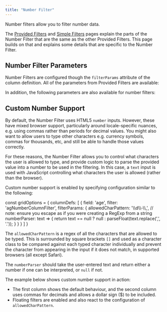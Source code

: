 ```yaml
---
title: "Number Filter"
---
```


Number filters allow you to filter number data.

The [Provided Filters](/filter-provided/) and [Simple Filters](/filter-provided-simple/) pages explain the parts of the Number Filter that are the same as the other Provided Filters. This page builds on that and explains some details that are specific to the Number Filter.

## Number Filter Parameters

Number Filters are configured though the `filterParams` attribute of the column definition. All of the parameters from Provided Filters are available:

<interface-documentation interfaceName='IProvidedFilterParams' names='["buttons","closeOnApply","debounceMs","readOnly"]' config='{"description":""}' overrideSrc="filter-provided/resources/provided-filters.json"></interface-documentation>

In addition, the following parameters are also available for number filters:

<interface-documentation interfaceName='INumberFilterParams' names='["alwaysShowBothConditions","filterOptions","defaultOption","defaultJoinOperator","suppressAndOrCondition","caseSensitive","textFormatter","trimInput","inRangeInclusive","includeBlanksInEquals","includeBlanksInLessThan","includeBlanksInGreaterThan","includeBlanksInRange","allowedCharPattern","numberParser","comparator","browserDatePicker"]' config='{"description":""}' overrideSrc="filter-number/resources/number-filter-params.json"></interface-documentation>

## Custom Number Support

By default, the Number Filter uses HTML5 `number` inputs. However, these have mixed browser support, particularly around locale-specific nuances, e.g. using commas rather than periods for decimal values. You might also want to allow users to type other characters e.g. currency symbols, commas for thousands, etc, and still be able to handle those values correctly.

For these reasons, the Number Filter allows you to control what characters the user is allowed to type, and provide custom logic to parse the provided value into a number to be used in the filtering. In this case, a `text` input is used with JavaScript controlling what characters the user is allowed (rather than the browser).

Custom number support is enabled by specifying configuration similar to the following:

<snippet>
const gridOptions = {
    columnDefs: [
        {
            field: 'age',
            filter: 'agNumberColumnFilter',
            filterParams: {
                allowedCharPattern: '\\d\\-\\,', // note: ensure you escape as if you were creating a RegExp from a string
                numberParser: text => {
                    return text == null ? null : parseFloat(text.replace(',', '.'));
                }
            }
        }
    ]
}
</snippet>

The `allowedCharPattern` is a regex of all the characters that are allowed to be typed. This is surrounded by square brackets `[]` and used as a character class to be compared against each typed character individually and prevent the character from appearing in the input if it does not match, in supported browsers (all except Safari).

The `numberParser` should take the user-entered text and return either a number if one can be interpreted, or `null` if not.

The example below shows custom number support in action:

- The first column shows the default behaviour, and the second column uses commas for decimals and allows a dollar sign ($) to be included.
- Floating filters are enabled and also react to the configuration of `allowedCharPattern`.

<grid-example title='Number Filter' name='number-filter' type='generated'></grid-example>
